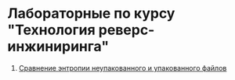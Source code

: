 # Лабораторные по курсу "Технология реверс-инжиниринга"

1. [Сравнение энтропии неупакованного и упакованного файлов](Lab1)